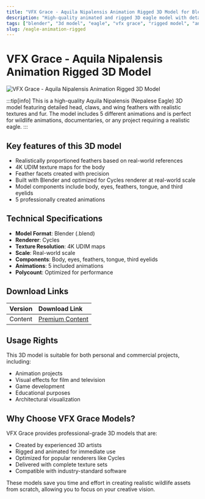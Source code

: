 ```yaml
---
title: "VFX Grace - Aquila Nipalensis Animation Rigged 3D Model for Blender"
description: "High-quality animated and rigged 3D eagle model with detailed feathers, 4K textures, and 5 animations. Perfect for Blender artists and VFX professionals."
tags: ["blender", "3d model", "eagle", "vfx grace", "rigged model", "animated 3d model", "bird model", "3d assets", "cycles renderer"]
slug: /eagle-animation-rigged
---
```

<!--Above is frontmatter Part-generate depend on content meet Google Seo, you need to balance automation efficiency with Google’s core ranking factors—especially E-E-A-T (Experience, Expertise, Authoritativeness, Trustworthiness), -->

<!--First Part-This is Title -->
# VFX Grace - Aquila Nipalensis Animation Rigged 3D Model

<!--Second Part-This is First Banner -->
![VFX Grace - Aquila Nipalensis Animation Rigged 3D Model](https://www.gfxcamp.com/wp-content/uploads/2025/09/VFX-Grace-Aquila-Nipalensis-Animation-Rigged.jpg)

:::tip[info]
This is a high-quality Aquila Nipalensis (Nepalese Eagle) 3D model featuring detailed head, claws, and wing feathers with realistic textures and fur. The model includes 5 different animations and is perfect for wildlife animations, documentaries, or any project requiring a realistic eagle.
:::

## Key features of this 3D model

- Realistically proportioned feathers based on real-world references
- 4K UDIM texture maps for the body
- Feather facets created with precision
- Built with Blender and optimized for Cycles renderer at real-world scale
- Model components include body, eyes, feathers, tongue, and third eyelids
- 5 professionally created animations

## Technical Specifications

- **Model Format**: Blender (.blend)
- **Renderer**: Cycles
- **Texture Resolution**: 4K UDIM maps
- **Scale**: Real-world scale
- **Components**: Body, eyes, feathers, tongue, third eyelids
- **Animations**: 5 included animations
- **Polycount**: Optimized for performance

<!-- The Last Part-Download -->
## Download Links

| Version | Download Link |
| :---| :--- |
| Content | [Premium Content](https://wa.me/8613237610083) |

## Usage Rights

This 3D model is suitable for both personal and commercial projects, including:
- Animation projects
- Visual effects for film and television
- Game development
- Educational purposes
- Architectural visualization

## Why Choose VFX Grace Models?

VFX Grace provides professional-grade 3D models that are:
- Created by experienced 3D artists
- Rigged and animated for immediate use
- Optimized for popular renderers like Cycles
- Delivered with complete texture sets
- Compatible with industry-standard software

These models save you time and effort in creating realistic wildlife assets from scratch, allowing you to focus on your creative vision.